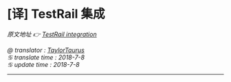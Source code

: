 # [译] TestRail 集成

*原文地址 👉 [TestRail integration][0]*

*@ translator : [TaylorTaurus](https://github.com/taylortaurus)*    
*♋ translate time : 2018-7-8*    
*♋ update time : 2018-7-8*  

---

[0]: https://www.ranorex.com/help/latest/interfaces-connectivity/testrail-integration/introduction/

